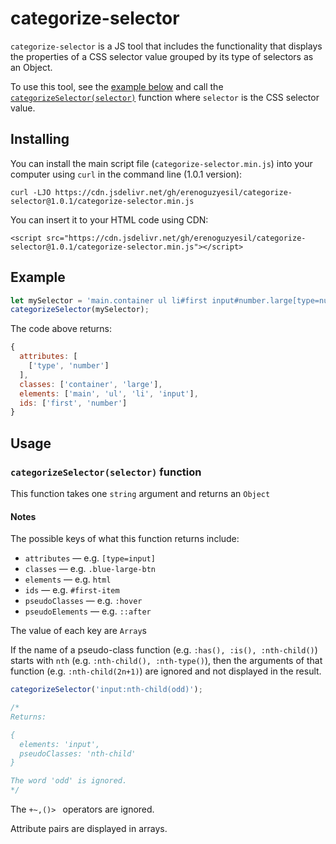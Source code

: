 # categorize-selector

`categorize-selector` is a JS tool that includes the functionality that displays the properties of a CSS selector value grouped by its type of selectors as an Object. 

To use this tool, see the [example below](#example) and call the [`categorizeSelector(selector)`](#categorizeselectorselector-function) function where `selector` is the CSS selector value.

## Installing

You can install the main script file (`categorize-selector.min.js`) into your computer using `curl` in the command line (1.0.1 version):
```
curl -LJO https://cdn.jsdelivr.net/gh/erenoguzyesil/categorize-selector@1.0.1/categorize-selector.min.js
```

You can insert it to your HTML code using CDN:
```
<script src="https://cdn.jsdelivr.net/gh/erenoguzyesil/categorize-selector@1.0.1/categorize-selector.min.js"></script>
```

## Example

```js
let mySelector = 'main.container ul li#first input#number.large[type=number]';
categorizeSelector(mySelector);
```

The code above returns:
```js
{
  attributes: [
    ['type', 'number']
  ],
  classes: ['container', 'large'],
  elements: ['main', 'ul', 'li', 'input'],
  ids: ['first', 'number']
}
```

## Usage

### `categorizeSelector(selector)` function

This function takes one `string` argument and returns an `Object`

#### Notes
The possible keys of what this function returns include:
  - `attributes` — e.g. `[type=input]`
  - `classes` — e.g. `.blue-large-btn`
  - `elements` — e.g. `html`
  - `ids` — e.g. `#first-item`
  - `pseudoClasses` — e.g. `:hover`
  - `pseudoElements` — e.g. `::after`
  
The value of each key are `Array`s

If the name of a pseudo-class function (e.g. `:has(), :is(), :nth-child()`) starts with `nth` (e.g. `:nth-child(), :nth-type()`), then the arguments of that function (e.g. `:nth-child(2n+1)`) are ignored and not displayed in the result.

```js
categorizeSelector('input:nth-child(odd)');

/*
Returns:

{
  elements: 'input',
  pseudoClasses: 'nth-child'
}

The word 'odd' is ignored.
*/
```

The `+~,()> ` operators are ignored.

Attribute pairs are displayed in arrays. 
